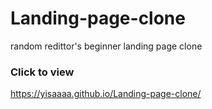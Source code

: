 # Landing-page-clone
random redittor's beginner landing page clone

### Click to view
https://yisaaaa.github.io/Landing-page-clone/
